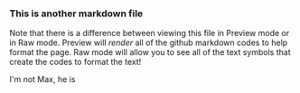 ### This is another markdown file
Note that there is a difference between viewing this file in Preview mode or in Raw mode.
Preview will *render* all of the github markdown codes to help format the page. Raw mode will allow you to see all of the text symbols that create the codes to format the text!

I'm not Max, he is
